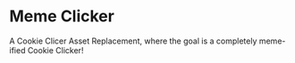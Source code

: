 # Meme Clicker
 A Cookie Clicer Asset Replacement, where the goal is a completely meme-ified Cookie Clicker!
